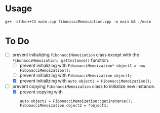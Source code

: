 # Usage

```
g++ -std=c++11 main.cpp fibonacciMemoization.cpp -o main && ./main
```

# To Do

- [ ] prevent initializing `FibonacciMemoization` class except with the `FibonacciMemoization::getInstance()` function.
    - [ ] prevent initializing with `FibonacciMemoization* object1 = new FibonacciMemoization();`
    - [ ] prevent initializing with `FibonacciMemoization object1;`
    - [x] prevent initializing with `auto object1 = FibonacciMemoization();`
- [ ] prevent copying `FibonacciMemoization` class to initialize new instance.
    - [x] prevent copying with
        ```
        auto object1 = FibonacciMemoization::getInstance();
        FibonacciMemoization object2 = *object1;
        ```